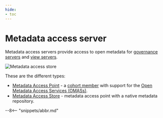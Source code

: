 ```yaml
---
hide:
- toc
---
```


<!-- SPDX-License-Identifier: CC-BY-4.0 -->
<!-- Copyright Contributors to the Egeria project 2020. -->

# Metadata access server

Metadata access servers provide access to open metadata for [governance servers](./concepts/governance-server) and [view servers](./concepts/view-server).

![Metadata access store](metadata-access-server.svg)

These are the different types:

- [Metadata Access Point](./concepts/metadata-access-point) - a [cohort member](./concepts/cohort-member) with support for the [Open Metadata Access Services (OMASs)](./services/omas).
- [Metadata Access Store](./concepts/metadata-access-store) - metadata access point with a native metadata repository.

--8<-- "snippets/abbr.md"
